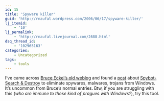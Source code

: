 ```yaml
---
id: 15
title: 'Spyware killer'
guid: 'http://rnaufal.wordpress.com/2006/06/17/spyware-killer/'
lj_itemid:
    - '10'
lj_permalink:
    - 'http://rnaufal.livejournal.com/2688.html'
dsq_thread_id:
    - '102965163'
categories:
    - Uncategorized
tags:
    - tools
---
```


I’ve came across [Bruce Eckel’s old weblog](http://mindview.net/WebLog) and found a [post](http://mindview.net/WebLog/log-0019) about [Spybot-Search &amp; Destroy](http://www.spybot.info/en/home/index.html) to eliminate spywares, malwares, trojans from Windows. It’s uncommon from Bruce’s normal entries. Btw, if you are struggling with this (*who are immune to these kind of pragues with Windows?*), try this tool.